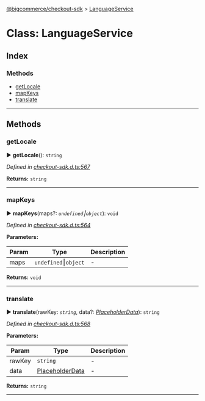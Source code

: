 [@bigcommerce/checkout-sdk](../README.md) > [LanguageService](../classes/languageservice.md)



# Class: LanguageService

## Index

### Methods

* [getLocale](languageservice.md#getlocale)
* [mapKeys](languageservice.md#mapkeys)
* [translate](languageservice.md#translate)



---
## Methods
<a id="getlocale"></a>

###  getLocale

► **getLocale**(): `string`



*Defined in [checkout-sdk.d.ts:567](https://github.com/bigcommerce/checkout-sdk-js/blob/1f51420/dist/checkout-sdk.d.ts#L567)*





**Returns:** `string`





___

<a id="mapkeys"></a>

###  mapKeys

► **mapKeys**(maps?: *`undefined`⎮`object`*): `void`



*Defined in [checkout-sdk.d.ts:564](https://github.com/bigcommerce/checkout-sdk-js/blob/1f51420/dist/checkout-sdk.d.ts#L564)*



**Parameters:**

| Param | Type | Description |
| ------ | ------ | ------ |
| maps | `undefined`⎮`object`   |  - |





**Returns:** `void`





___

<a id="translate"></a>

###  translate

► **translate**(rawKey: *`string`*, data?: *[PlaceholderData](../interfaces/placeholderdata.md)*): `string`



*Defined in [checkout-sdk.d.ts:568](https://github.com/bigcommerce/checkout-sdk-js/blob/1f51420/dist/checkout-sdk.d.ts#L568)*



**Parameters:**

| Param | Type | Description |
| ------ | ------ | ------ |
| rawKey | `string`   |  - |
| data | [PlaceholderData](../interfaces/placeholderdata.md)   |  - |





**Returns:** `string`





___


